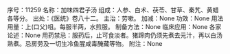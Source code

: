 序号：11259
名称：加味四君子汤
组成：人参、白术、茯苓、甘草、秦艽、黄蜡各等分。
出处：《医统》卷八十二。
主治：劳嗽。
加减：None
功效：None
用法用量：上(口父)咀。每服半两，水煎服。
制备方法：None
临床应用：None
各家论述：None
用药禁忌：服药后，止可食淡者。猪蹄肉仍须先煮去元汁，再以白汤熟煮。忌房劳及一切生冷鱼腥咸毒醃藏等物。
附注：None
